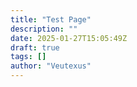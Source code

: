 ```yaml
---
title: "Test Page"
description: ""
date: 2025-01-27T15:05:49Z
draft: true
tags: []
author: "Veutexus"
---
```

